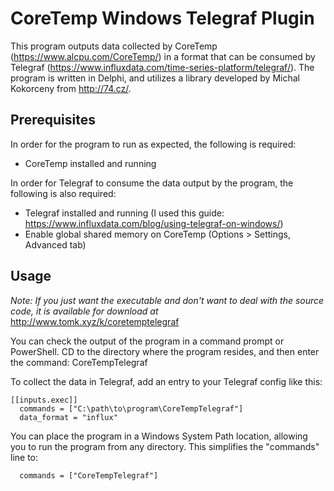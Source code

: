 # CoreTemp Windows Telegraf Plugin

This program outputs data collected by CoreTemp (https://www.alcpu.com/CoreTemp/) in a format that can be consumed by Telegraf (https://www.influxdata.com/time-series-platform/telegraf/). The program is written in Delphi, and utilizes a library developed by Michal Kokorceny from http://74.cz/.

## Prerequisites

In order for the program to run as expected, the following is required:

* CoreTemp installed and running

In order for Telegraf to consume the data output by the program, the following is also required:

* Telegraf installed and running (I used this guide: https://www.influxdata.com/blog/using-telegraf-on-windows/)
* Enable global shared memory on CoreTemp (Options > Settings, Advanced tab)

## Usage

*Note: If you just want the executable and don't want to deal with the source code, it is available for download at* http://www.tomk.xyz/k/coretemptelegraf 

You can check the output of the program in a command prompt or PowerShell. CD to the directory where the program resides, and then enter the command: CoreTempTelegraf

To collect the data in Telegraf, add an entry to your Telegraf config like this:

    [[inputs.exec]]
      commands = ["C:\path\to\program\CoreTempTelegraf"]
      data_format = "influx"

You can place the program in a Windows System Path location, allowing you to run the program from any directory. This simplifies the "commands" line to:

      commands = ["CoreTempTelegraf"]